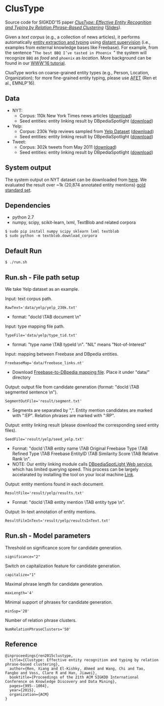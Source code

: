# ClusType

Source code for SIGKDD'15 paper *[ClusType: Effective Entity Recognition and Typing by Relation Phrase-Based Clustering](http://web.engr.illinois.edu/~xren7/fp611-ren.pdf)* ([Slides](http://web.engr.illinois.edu/~xren7/KDD15-ClusType_v3.pdf)). 

Given a *text corpus* (e.g., a collection of news articles), it performs automatically [entity extraction and typing](https://en.wikipedia.org/wiki/Named-entity_recognition) using [distant supervision](http://deepdive.stanford.edu/distant_supervision) (i.e., examples from external knowledge bases like Freebase). For example, from the sentence "`The best BBQ I’ve tasted in Phoenix `" the system will recognize `BBQ` as *food* and `phoenix` as *location*. More background can be found in our [WWW'16 tutorial](http://web.engr.illinois.edu/~elkishk2/www2016/).

ClusType works on coarse-grained entity types (e.g., Person, Location, Organization); for more fine-grained entity typing, please use [AFET](https://github.com/shanzhenren/AFET) (Ren et al., EMNLP'16).

## Data

- NYT:
  - Corpus: 110k New York Times news articles ([download](https://www.dropbox.com/s/y20wv7xmfgcjx65/nyt13_110k.txt?dl=0))
  - Seed entities: entity linking result by DBpediaSpotlight ([download](https://www.dropbox.com/s/k0qzsvbbpngptjt/seed_nyt.txt?dl=0))  
- Yelp:
  - Corpus: 230k Yelp reviews sampled from [Yelp Dataset](https://www.yelp.com/dataset_challenge) ([download](https://www.dropbox.com/s/nqouxgqmz2fdemy/yelp_230k.txt?dl=0))
  - Seed entities: entity linking result by DBpediaSpotlight ([download](https://www.dropbox.com/s/w628rwpb3kbmuea/seed_yelp.txt?dl=0))
- Tweet:
  - Corpus: 302k tweets from May 2011 ([download](https://www.dropbox.com/s/tlf4qi5siqka14n/tweet_302k.txt?dl=0))
  - Seed entities: entity linking result by DBpediaSpotlight ([download](https://www.dropbox.com/s/c1yuqy3fakga015/tweet_seed.txt?dl=0))


## System output

The system output on NYT dataset can be downloaded from [here](https://www.dropbox.com/s/s1cqym4qmub3jkt/results.txt?dl=0). We evaluated the result over ~1k (20,874 annotated entity mentions) [gold standard set](https://www.dropbox.com/s/n46gr1aented5n1/gt_nyt.txt?dl=0).


## Dependencies

* python 2.7
* numpy, scipy, scikit-learn, lxml, TextBlob and related corpora
```
$ sudo pip install numpy scipy sklearn lxml textblob
$ sudo python -m textblob.download_corpora
```

## Default Run

```
$ ./run.sh  
```

## Run.sh - File path setup
We take Yelp dataset as an example.

Input: text corpus path.
```
RawText='data/yelp/yelp_230k.txt'
```
- format: "docId \TAB document \n"


Input: type mapping file path.
```
TypeFile='data/yelp/type_tid.txt'
```
- format: "type name \TAB typeId \n". "NIL" means "Not-of-Interest"


Input: mapping between Freebase and DBpedia entities. 
```
FreebaseMap='data/freebase_links.nt'
```
- Download [Freebase-to-DBpedia mapping file](https://drive.google.com/open?id=0Bw2KHcvHhx-gQ2RJVVJLSHJGYlk). Place it under "data/" directory


Output: output file from candidate generation (format: "docId \TAB segmented sentence \n").
```
SegmentOutFile='result/segment.txt'
```
- Segments are separated by ",". Entity mention candidates are marked with ":EP". Relation phrases are marked with ":RP".


Output: entity linking result (please download the corresponding seed entity files).
```
SeedFile='result/yelp/seed_yelp.txt'
```
- Format: "docId \TAB entity name \TAB Original Freebase Type \TAB Refined Type \TAB Freebase EntityID \TAB Similarity Score \TAB Relative Rank \n". 
- NOTE: Our entity linking module calls [DBpediaSpotLight Web service](https://github.com/dbpedia-spotlight/dbpedia-spotlight/wiki/Web-service), which has limited querying speed. This process can be largely accelarated by installing the tool on your local machine [Link](https://github.com/dbpedia-spotlight/dbpedia-spotlight/wiki/Installation).


Output: entity mentions found in each document.
```
ResultFile='result/yelp/results.txt'
```
- Format: "docId \TAB entity mention \TAB entity type \n".


Output: In-text annotation of entity mentions. 
```
ResultFileInText='result/yelp/resultsInText.txt'
```

## Run.sh - Model parameters

Threshold on significance score for candidate generation.
```
significance="2"
```

Switch on capitalization feature for candidate generation.
```
capitalize="1"
```

Maximal phrase length for candidate generation.
```
maxLength='4'
```

Minimal support of phrases for candidate generation.
```
minSup='20'
```

Number of relation phrase clusters.
```
NumRelationPhraseClusters='50'
```


## Reference

```
@inproceedings{ren2015clustype,
  title={Clustype: Effective entity recognition and typing by relation phrase-based clustering},
  author={Ren, Xiang and El-Kishky, Ahmed and Wang, Chi and Tao, Fangbo and Voss, Clare R and Han, Jiawei},
  booktitle={Proceedings of the 21th ACM SIGKDD International Conference on Knowledge Discovery and Data Mining},
  pages={995--1004},
  year={2015},
  organization={ACM}
}
```

